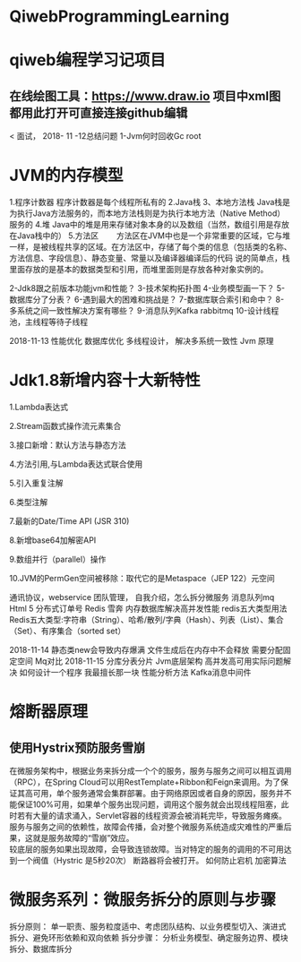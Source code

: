 # QiwebProgrammingLearning
# qiweb编程学习记项目
## 在线绘图工具：https://www.draw.io 项目中xml图都用此打开可直接连接github编辑
<
面试，
2018- 11 -12总结问题
1-Jvm何时回收Gc root
# JVM的内存模型
1.程序计数器
程序计数器是每个线程所私有的
2.Java栈
3、本地方法栈
Java栈是为执行Java方法服务的，而本地方法栈则是为执行本地方法（Native Method）服务的
4.堆
Java中的堆是用来存储对象本身的以及数组（当然，数组引用是存放在Java栈中的）
5.方法区
　　方法区在JVM中也是一个非常重要的区域，它与堆一样，是被线程共享的区域。在方法区中，存储了每个类的信息（包括类的名称、方法信息、字段信息）、静态变量、常量以及编译器编译后的代码
说的简单点，栈里面存放的是基本的数据类型和引用，而堆里面则是存放各种对象实例的。

2-Jdk8跟之前版本功能jvm和性能？
3-技术架构拓扑图
4-业务模型画一下？
5-数据库分了分表？
6-遇到最大的困难和挑战是？
7-数据库联合索引和命中？
8-多系统之间一致性解决方案有哪些？
9-消息队列Kafka  rabbitmq
10-设计线程池，主线程等待子线程

2018-11-13
性能优化
数据库优化
多线程设计，
解决多系统一致性
Jvm 原理
# Jdk1.8新增内容十大新特性
1.Lambda表达式

2.Stream函数式操作流元素集合

3.接口新增：默认方法与静态方法

4.方法引用,与Lambda表达式联合使用

5.引入重复注解

6.类型注解

7.最新的Date/Time API (JSR 310)

8.新增base64加解密API

9.数组并行（parallel）操作

10.JVM的PermGen空间被移除：取代它的是Metaspace（JEP 122）元空间


通讯协议，webservice
团队管理，
自我介绍，怎么拆分微服务
消息队列mq
Html 5
分布式订单号
Redis 雪奔 内存数据库解决高并发性能
redis五大类型用法
Redis五大类型:字符串（String）、哈希/散列/字典（Hash）、列表（List）、集合（Set）、有序集合（sorted set）

2018-11-14
静态类new会导致内存爆满
文件生成后在内存中不会释放  需要分配固定空间
Mq对比
2018-11-15
分库分表分片
Jvm底层架构
高并发高可用实际问题解决
如何设计一个程序
我最擅长那一块
性能分析方法
Kafka消息中间件
<br>
# 熔断器原理<br>
## 使用Hystrix预防服务雪崩<br>
在微服务架构中，根据业务来拆分成一个个的服务，服务与服务之间可以相互调用（RPC），在Spring Cloud可以用RestTemplate+Ribbon和Feign来调用。为了保证其高可用，单个服务通常会集群部署。由于网络原因或者自身的原因，服务并不能保证100%可用，如果单个服务出现问题，调用这个服务就会出现线程阻塞，此时若有大量的请求涌入，Servlet容器的线程资源会被消耗完毕，导致服务瘫痪。服务与服务之间的依赖性，故障会传播，会对整个微服务系统造成灾难性的严重后果，这就是服务故障的“雪崩”效应。<br>
较底层的服务如果出现故障，会导致连锁故障。当对特定的服务的调用的不可用达到一个阀值（Hystric 是5秒20次） 断路器将会被打开。
如何防止宕机
加密算法
# 微服务系列：微服务拆分的原则与步骤
拆分原则：
      单一职责、服务粒度适中、考虑团队结构、以业务模型切入、演进式拆分、避免环形依赖和双向依赖
拆分步骤：
      分析业务模型、确定服务边界、模块拆分、数据库拆分
